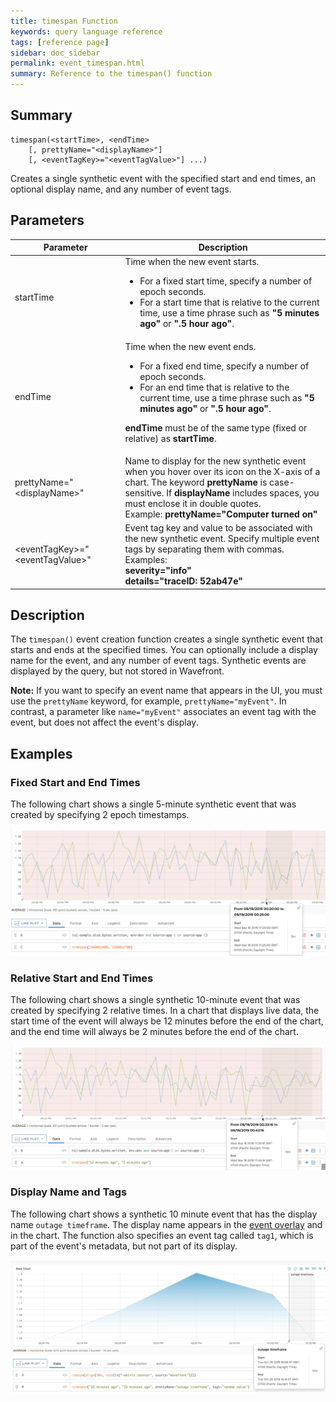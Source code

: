 ```yaml
---
title: timespan Function
keywords: query language reference
tags: [reference page]
sidebar: doc_sidebar
permalink: event_timespan.html
summary: Reference to the timespan() function
---
```

## Summary
```
timespan(<startTime>, <endTime>
    [, prettyName="<displayName>"]
    [, <eventTagKey>="<eventTagValue>"] ...)
```

Creates a single synthetic event with the specified start and end times, an optional display name, and any number of event tags.


## Parameters

<table style="width: 100%;">
<tbody>
<thead>
<tr><th width="35%">Parameter</th><th width="65%">Description</th></tr>
</thead>

<tr>
<td markdown="span"> startTime</td>
<td>Time when the new event starts.
<ul>
<li>For a fixed start time, specify a number of epoch seconds.</li>
<li>For a start time that is relative to the current time, use a time phrase such as <strong>"5 minutes ago"</strong> or <strong>".5 hour ago"</strong>.</li>
</ul>
</td>
</tr>

<tr>
<td markdown="span"> endTime</td>
<td>Time when the new event ends.
<ul>
<li>For a fixed end time, specify a number of epoch seconds.</li>
<li>For an end time that is relative to the current time, use a time phrase such as <strong>"5 minutes ago"</strong> or <strong>".5 hour ago"</strong>.</li>
</ul>

<strong>endTime</strong> must be of the same type (fixed or relative) as <strong>startTime</strong>.</td>
</tr>

<tr>
<td>prettyName="&lt;displayName&gt;"</td>
<td>Name to display for the new synthetic event when you hover over its icon on the X-axis of a chart. The keyword <strong>prettyName</strong> is case-sensitive. If <strong>displayName</strong> includes spaces, you must enclose it in double quotes.
<br>Example:
<strong>prettyName="Computer turned on"</strong>
</td>
</tr>

<tr>
<td>&lt;eventTagKey&gt;="&lt;eventTagValue&gt;"</td>
<td>Event tag key and value to be associated with the new synthetic event. Specify multiple event tags by separating them with commas.
<br>Examples:
<br><strong>severity="info"</strong>
<br><strong>details="traceID: 52ab47e"</strong>
</td>
</tr>

</tbody>
</table>

## Description

The `timespan()` event creation function creates a single synthetic event that starts and ends at the specified times. You can optionally include a display name for the event, and any number of event tags. Synthetic events are displayed by the query, but not stored in Wavefront.

**Note:**  If you want to specify an event name that appears in the UI, you must use the `prettyName` keyword, for example, `prettyName="myEvent"`. In contrast, a parameter like `name="myEvent"` associates an event tag with the event, but does not affect the event's display.



## Examples

### Fixed Start and End Times

The following chart shows a single 5-minute synthetic event that was created by specifying 2 epoch timestamps.

![Event timespan fixed](images/event_timespan_epoch.png)

### Relative Start and End Times

The following chart shows a single synthetic 10-minute event that was created by specifying 2 relative times. In a chart that displays live data, the start time of the event will always be 12 minutes before the end of the chart, and the end time will always be 2 minutes before the end of the chart.

![Event timespan relative](images/event_timespan_relative.png)

### Display Name and Tags

The following chart shows a synthetic 10 minute event that has the display name `outage timeframe`. The display name appears in the [event overlay](charts_events_displaying.html) and in the chart. The function also specifies an event tag called `tag1`, which is part of the event's metadata, but not part of its display.

![Event timespan prettyName](images/event_timespan_prettyName.png)
